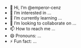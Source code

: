 - 👋 Hi, I’m @emperor-cenz
- 👀 I’m interested in ...
- 🌱 I’m currently learning ...
- 💞️ I’m looking to collaborate on ...
- 📫 How to reach me ...
- 😄 Pronouns: ...
- ⚡ Fun fact: ...

<!---
emperor-cenz/emperor-cenz is a ✨ special ✨ repository because its `README.md` (this file) appears on your GitHub profile.
You can click the Preview link to take a look at your changes.
--->
